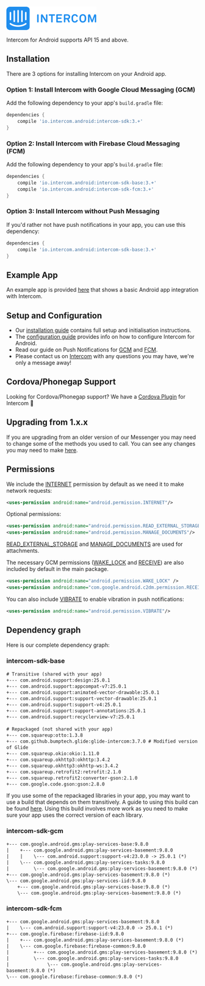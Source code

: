 ![Intercom](samples/Intercom_logo-github.png)

Intercom for Android supports API 15 and above.
## Installation
There are 3 options for installing Intercom on your Android app.
### Option 1: Install Intercom with Google Cloud Messaging (GCM) 

Add the following dependency to your app's `build.gradle` file:
```groovy
dependencies {
    compile 'io.intercom.android:intercom-sdk:3.+'
}
```

### Option 2: Install Intercom with Firebase Cloud Messaging (FCM) 
Add the following dependency to your app's `build.gradle` file:
```groovy
dependencies {
    compile 'io.intercom.android:intercom-sdk-base:3.+'
    compile 'io.intercom.android:intercom-sdk-fcm:3.+'
}
```

### Option 3: Install Intercom without Push Messaging  

If you'd rather not have push notifications in your app, you can use this dependency: 
```groovy
dependencies {
    compile 'io.intercom.android:intercom-sdk-base:3.+'
}
```

## Example App
An example app is provided [here](https://github.com/intercom/intercom-android/tree/master/samples) that shows a basic Android app integration with Intercom.

## Setup and Configuration

* Our [installation guide](https://developers.intercom.com/docs/android-installation) contains full setup and initialisation instructions.
* The [configuration guide](https://developers.intercom.com/docs/android-configuration) provides info on how to configure Intercom for Android.
* Read our guide on Push Notifications for [GCM](https://developers.intercom.com/docs/android-gcm-push-notifications) and [FCM](https://developers.intercom.com/docs/android-fcm-push-notifications).
* Please contact us on [Intercom](https://www.intercom.com/) with any questions you may have, we're only a message away!

## Cordova/Phonegap Support
Looking for Cordova/Phonegap support? We have a [Cordova Plugin](https://github.com/intercom/intercom-cordova) for Intercom 🎉

## Upgrading from 1.x.x
If you are upgrading from an older version of our Messenger you may need to change some of the methods you used to call. You can see any changes you may need to make [here](https://docs.intercom.com/a-guide-to-the-new-intercom-messenger/upgrade-to-the-new-messenger-android).


## Permissions

We include the [INTERNET](http://developer.android.com/reference/android/Manifest.permission.html#INTERNET) permission by default as we need it to make network requests:

```xml
<uses-permission android:name="android.permission.INTERNET"/>
```  

Optional permissions:

```xml
<uses-permission android:name="android.permission.READ_EXTERNAL_STORAGE"/>
<uses-permission android:name="android.permission.MANAGE_DOCUMENTS"/>
```

[READ\_EXTERNAL\_STORAGE](http://developer.android.com/reference/android/Manifest.permission.html#READ_EXTERNAL_STORAGE) and [MANAGE_DOCUMENTS](http://developer.android.com/reference/android/Manifest.permission.html#MANAGE_DOCUMENTS) are used for attachments.

The necessary GCM permissions ([WAKE_LOCK](http://developer.android.com/reference/android/Manifest.permission.html#WAKE_LOCK) and [RECEIVE](https://developer.android.com/google/gcm/client.html#manifest)) are also included by default in the main package.

```xml
<uses-permission android:name="android.permission.WAKE_LOCK" />
<uses-permission android:name="com.google.android.c2dm.permission.RECEIVE" />
```

You can also include [VIBRATE](http://developer.android.com/reference/android/Manifest.permission.html#VIBRATE) to enable vibration in push notifications:

```xml
<uses-permission android:name="android.permission.VIBRATE"/>
```

## Dependency graph

Here is our complete dependency graph:

### intercom-sdk-base
```
# Transitive (shared with your app)
+--- com.android.support:design:25.0.1
+--- com.android.support:appcompat-v7:25.0.1
+--- com.android.support:animated-vector-drawable:25.0.1
+--- com.android.support:support-vector-drawable:25.0.1
+--- com.android.support:support-v4:25.0.1
+--- com.android.support:support-annotations:25.0.1
+--- com.android.support:recyclerview-v7:25.0.1

# Repackaged (not shared with your app)
+--- com.squareup:otto:1.3.8
+--- com.github.bumptech.glide:glide-intercom:3.7.0 # Modified version of Glide
+--- com.squareup.okio:okio:1.11.0
+--- com.squareup.okhttp3:okhttp:3.4.2
+--- com.squareup.okhttp3:okhttp-ws:3.4.2
+--- com.squareup.retrofit2:retrofit:2.1.0
+--- com.squareup.retrofit2:converter-gson:2.1.0
+--- com.google.code.gson:gson:2.8.0
```

If you use some of the repackaged libraries in your app, you may want to use a build that depends on them transitively. A guide to using this build can be found [here](https://docs.intercom.com/configure-intercom-for-your-product-or-site/configure-intercom-for-mobile/using-transitive-dependencies-with-intercom-for-android). Using this build involves more work as you need to make sure your app uses the correct version of each library.

### intercom-sdk-gcm
```
+--- com.google.android.gms:play-services-base:9.8.0
|    +--- com.google.android.gms:play-services-basement:9.8.0
|    |    \--- com.android.support:support-v4:23.0.0 -> 25.0.1 (*)
|    \--- com.google.android.gms:play-services-tasks:9.8.0
|         \--- com.google.android.gms:play-services-basement:9.8.0 (*)
+--- com.google.android.gms:play-services-basement:9.8.0 (*)
\--- com.google.android.gms:play-services-iid:9.8.0
    +--- com.google.android.gms:play-services-base:9.8.0 (*)
    \--- com.google.android.gms:play-services-basement:9.8.0 (*)
```

### intercom-sdk-fcm
```
+--- com.google.android.gms:play-services-basement:9.8.0
|    \--- com.android.support:support-v4:23.0.0 -> 25.0.1 (*)
+--- com.google.firebase:firebase-iid:9.8.0
|    +--- com.google.android.gms:play-services-basement:9.8.0 (*)
|    \--- com.google.firebase:firebase-common:9.8.0
|         +--- com.google.android.gms:play-services-basement:9.8.0 (*)
|         \--- com.google.android.gms:play-services-tasks:9.8.0
|              \--- com.google.android.gms:play-services-basement:9.8.0 (*)
\--- com.google.firebase:firebase-common:9.8.0 (*)
```
